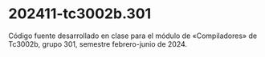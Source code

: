 # 202411-tc3002b.301
Código fuente desarrollado en clase para el módulo de «Compiladores» de Tc3002b, grupo 301, semestre febrero-junio de 2024. 
